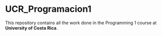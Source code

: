 # UCR_Programacion1

This repository contains all the work done in the Programming 1 course at **University of Costa Rica**.
